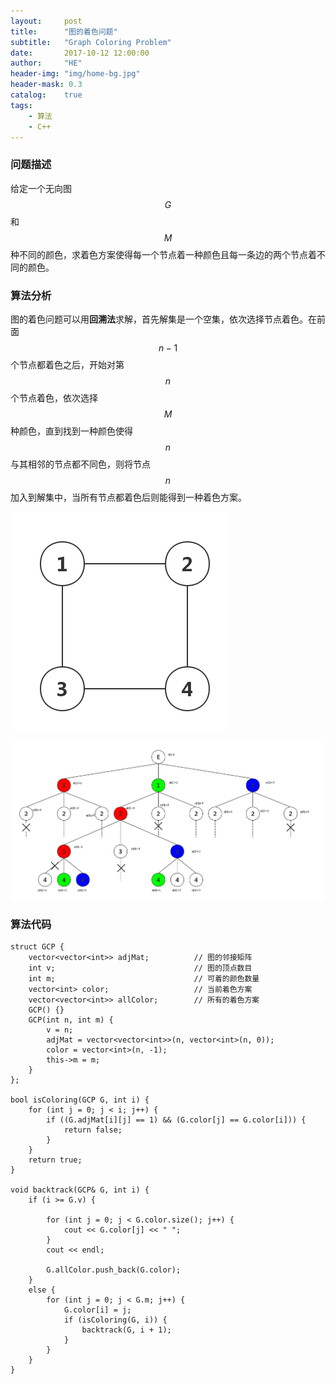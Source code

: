 ```yaml
---
layout:     post
title:      "图的着色问题"
subtitle:   "Graph Coloring Problem"
date:       2017-10-12 12:00:00
author:     "HE"
header-img: "img/home-bg.jpg"
header-mask: 0.3
catalog:    true
tags:
    - 算法
    - C++
---
```


### 问题描述

给定一个无向图$$G$$和$$M$$种不同的颜色，求着色方案使得每一个节点着一种颜色且每一条边的两个节点着不同的颜色。

### 算法分析

图的着色问题可以用**回溯法**求解，首先解集是一个空集，依次选择节点着色。在前面$$n-1$$个节点都着色之后，开始对第$$n$$个节点着色，依次选择$$M$$种颜色，直到找到一种颜色使得$$n$$与其相邻的节点都不同色，则将节点$$n$$加入到解集中，当所有节点都着色后则能得到一种着色方案。

![无向图](/img/graph-coloring-problem/graph.png)

![回溯法](/img/graph-coloring-problem/backtrack.png)

### 算法代码

```
struct GCP {
	vector<vector<int>> adjMat;          // 图的邻接矩阵
	int v;                               // 图的顶点数目
	int m;                               // 可着的颜色数量
	vector<int> color;                   // 当前着色方案
	vector<vector<int>> allColor;        // 所有的着色方案
	GCP() {}
	GCP(int n, int m) {
		v = n;
		adjMat = vector<vector<int>>(n, vector<int>(n, 0));
		color = vector<int>(n, -1);
		this->m = m;
	}
};

bool isColoring(GCP G, int i) {
	for (int j = 0; j < i; j++) {
		if ((G.adjMat[i][j] == 1) && (G.color[j] == G.color[i])) {
			return false;
		}
	}
	return true;
}

void backtrack(GCP& G, int i) {
	if (i >= G.v) {

		for (int j = 0; j < G.color.size(); j++) {
			cout << G.color[j] << " ";
		}
		cout << endl;

		G.allColor.push_back(G.color);
	}
	else {
		for (int j = 0; j < G.m; j++) {
			G.color[i] = j;
			if (isColoring(G, i)) {
				backtrack(G, i + 1);
			}
		}
	}
}
```